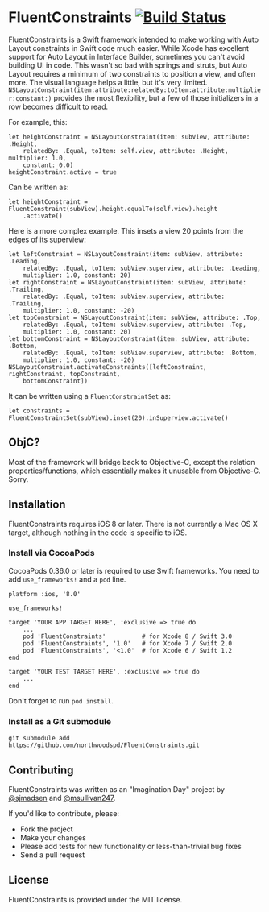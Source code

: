 # FluentConstraints [![Build Status](https://travis-ci.org/northwoodspd/FluentConstraints.svg)](https://travis-ci.org/northwoodspd/FluentConstraints)

FluentConstraints is a Swift framework intended to make working with Auto Layout constraints in Swift code much easier. While Xcode has excellent support for Auto Layout in Interface Builder, sometimes you can't avoid building UI in code. This wasn't so bad with springs and struts, but Auto Layout requires a minimum of two constraints to position a view, and often more. The visual language helps a little, but it's very limited. `NSLayoutConstraint(item:attribute:relatedBy:toItem:attribute:multiplier:constant:)` provides the most flexibility, but a few of those initializers in a row becomes difficult to read.

For example, this:

    let heightConstraint = NSLayoutConstraint(item: subView, attribute: .Height,
        relatedBy: .Equal, toItem: self.view, attribute: .Height, multiplier: 1.0,
        constant: 0.0)
    heightConstraint.active = true

Can be written as:

    let heightConstraint = FluentConstraint(subView).height.equalTo(self.view).height
        .activate()

Here is a more complex example. This insets a view 20 points from the edges of its superview:

    let leftConstraint = NSLayoutConstraint(item: subView, attribute: .Leading,
        relatedBy: .Equal, toItem: subView.superview, attribute: .Leading,
        multiplier: 1.0, constant: 20)
    let rightConstraint = NSLayoutConstraint(item: subView, attribute: .Trailing,
        relatedBy: .Equal, toItem: subView.superview, attribute: .Trailing,
        multiplier: 1.0, constant: -20)
    let topConstraint = NSLayoutConstraint(item: subView, attribute: .Top,
        relatedBy: .Equal, toItem: subView.superview, attribute: .Top,
        multiplier: 1.0, constant: 20)
    let bottomConstraint = NSLayoutConstraint(item: subView, attribute: .Bottom,
        relatedBy: .Equal, toItem: subView.superview, attribute: .Bottom,
        multiplier: 1.0, constant: -20)
    NSLayoutConstraint.activateConstraints([leftConstraint, rightConstraint, topConstraint,
        bottomConstraint])

It can be written using a `FluentConstraintSet` as:

    let constraints = FluentConstraintSet(subView).inset(20).inSuperview.activate()

## ObjC?

Most of the framework will bridge back to Objective-C, except the relation properties/functions, which essentially makes it unusable from Objective-C. Sorry.

## Installation

FluentConstraints requires iOS 8 or later. There is not currently a Mac OS X target, although nothing in the code is specific to iOS.

### Install via CocoaPods

CocoaPods 0.36.0 or later is required to use Swift frameworks. You need to add `use_frameworks!` and a `pod` line.

    platform :ios, '8.0'

    use_frameworks!

    target 'YOUR APP TARGET HERE', :exclusive => true do
        ...
        pod 'FluentConstraints'          # for Xcode 8 / Swift 3.0
        pod 'FluentConstraints', '1.0'   # for Xcode 7 / Swift 2.0
        pod 'FluentConstraints', '<1.0'  # for Xcode 6 / Swift 1.2
    end

    target 'YOUR TEST TARGET HERE', :exclusive => true do
        ...
    end

Don't forget to run `pod install`.

### Install as a Git submodule

    git submodule add https://github.com/northwoodspd/FluentConstraints.git

## Contributing

FluentConstraints was written as an "Imagination Day" project by [@sjmadsen](https://github.com/sjmadsen) and [@msullivan247](https://github.com/msullivan247).

If you'd like to contribute, please:

* Fork the project
* Make your changes
* Please add tests for new functionality or less-than-trivial bug fixes
* Send a pull request

## License

FluentConstraints is provided under the MIT license.
